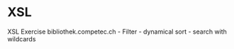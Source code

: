 # XSL
XSL Exercise bibliothek.competec.ch
    - Filter
    - dynamical sort
    - search with wildcards
